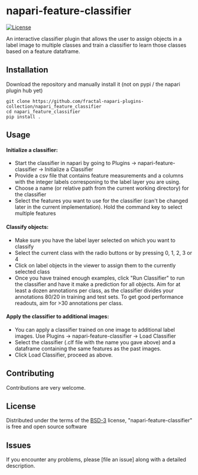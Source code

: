 # napari-feature-classifier

[![License](https://img.shields.io/pypi/l/napari-feature-classifier.svg?color=green)](https://github.com/fractal-napari-plugins-collection/napari_feature_classifier/blob/main/LICENSE)

An interactive classifier plugin that allows the user to assign objects in a label image to multiple classes and train a classifier to learn those classes based on a feature dataframe.

## Installation

Download the repository and manually install it (not on pypi / the napari plugin hub yet)

    git clone https://github.com/fractal-napari-plugins-collection/napari_feature_classifier
    cd napari_feature_classifier
    pip install .



## Usage
#### Initialize a classifier:
- Start the classifier in napari by going to Plugins -> napari-feature-classifier -> Initialize a Classifier  
- Provide a csv file that contains feature measurements and a columns with the integer labels corresponing to the label layer you are using.
- Choose a name (or relative path from the current working directory) for the classifier
- Select the features you want to use for the classifier (can't be changed later in the current implementation). Hold the command key to select multiple features

#### Classify objects:
- Make sure you have the label layer selected on which you want to classify
- Select the current class with the radio buttons or by pressing 0, 1, 2, 3 or 4
- Click on label objects in the viewer to assign them to the currently selected class
- Once you have trained enough examples, click "Run Classifier" to run the classifier and have it make a prediction for all objects. Aim for at least a dozen annotations per class, as the classifier divides your annotations 80/20 in training and test sets. To get good performance readouts, aim for >30 annotations per class.

#### Apply the classifier to additional images:
- You can apply a classifier trained on one image to additional label images. Use Plugins -> napari-feature-classifier -> Load Classifier  
- Select the classifier (.clf file with the name you gave above) and a dataframe containing the same features as the past images.
- Click Load Classifier, proceed as above.



## Contributing

Contributions are very welcome.

## License

Distributed under the terms of the [BSD-3] license,
"napari-feature-classifier" is free and open source software

## Issues

If you encounter any problems, please [file an issue] along with a detailed description.

[napari]: https://github.com/napari/napari
[Cookiecutter]: https://github.com/audreyr/cookiecutter
[@napari]: https://github.com/napari
[MIT]: http://opensource.org/licenses/MIT
[BSD-3]: http://opensource.org/licenses/BSD-3-Clause
[GNU GPL v3.0]: http://www.gnu.org/licenses/gpl-3.0.txt
[GNU LGPL v3.0]: http://www.gnu.org/licenses/lgpl-3.0.txt
[Apache Software License 2.0]: http://www.apache.org/licenses/LICENSE-2.0
[Mozilla Public License 2.0]: https://www.mozilla.org/media/MPL/2.0/index.txt
[cookiecutter-napari-plugin]: https://github.com/napari/cookiecutter-napari-plugin

[napari]: https://github.com/napari/napari
[tox]: https://tox.readthedocs.io/en/latest/
[pip]: https://pypi.org/project/pip/
[PyPI]: https://pypi.org/
